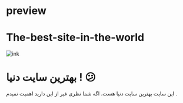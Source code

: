 # preview
# The-best-site-in-the-world
![ink](https://github.com/user-attachments/assets/028379a7-22c3-4937-ac22-d958aa772952)
# بهترین سایت دنیا ! 😕
این سایت بهترین سایت دنیا هست، اگه شما نظری غیر از این دارید اهمیت نمیدم .
